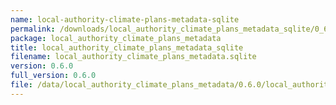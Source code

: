 ```yaml
---
name: local-authority-climate-plans-metadata-sqlite
permalink: /downloads/local_authority_climate_plans_metadata_sqlite/0_6_0
package: local_authority_climate_plans_metadata
title: local_authority_climate_plans_metadata_sqlite
filename: local_authority_climate_plans_metadata.sqlite
version: 0.6.0
full_version: 0.6.0
file: /data/local_authority_climate_plans_metadata/0.6.0/local_authority_climate_plans_metadata.sqlite
---
```

